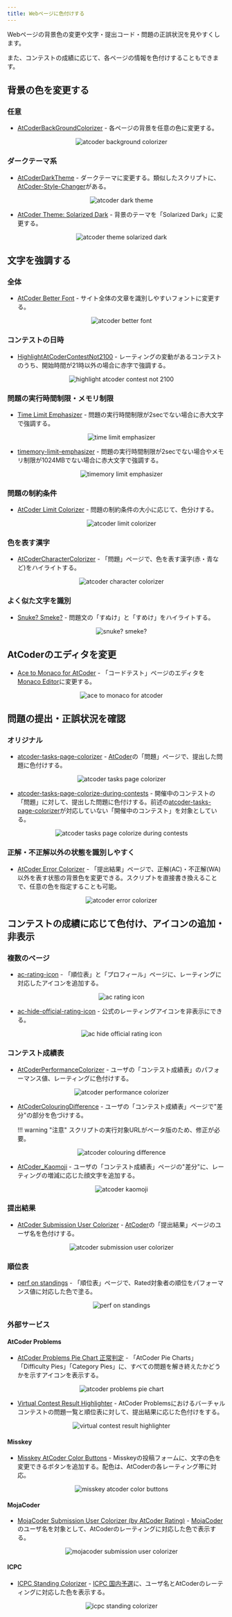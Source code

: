 ```yaml
---
title: Webページに色付けする
---
```


Webページの背景色の変更や文字・提出コード・問題の正誤状況を見やすくします。

また、コンテストの成績に応じて、各ページの情報を色付けすることもできます。

## 背景の色を変更する

### 任意

- [AtCoderBackGroundColorizer](https://greasyfork.org/ja/scripts/377844-atcoderbackgroundcolorizer) - 各ページの背景を任意の色に変更する。

    <div align="center">
      <img loading = "lazy" src="../../images/userscript/atcoder_background_colorizer.png" alt="atcoder background colorizer">
    </div>

### ダークテーマ系

- [AtCoderDarkTheme](https://greasyfork.org/ja/scripts/388076-atcoderdarktheme) - ダークテーマに変更する。類似したスクリプトに、[AtCoder-Style-Changer](https://greasyfork.org/ja/scripts/429929-atcoder-style-changer)がある。

    <div align="center">
      <img loading = "lazy" src="../../images/userscript/atcoder_dark_theme.png" alt="atcoder dark theme">
    </div>

- [AtCoder Theme: Solarized Dark](https://greasyfork.org/ja/scripts/423564-atcoder-theme-solarized-dark) - 背景のテーマを「Solarized Dark」に変更する。

    <div align="center">
      <img loading = "lazy" src="../../images/userscript/atcoder_theme_solarized_dark.png" alt="atcoder theme solarized dark">
    </div>

## 文字を強調する

### 全体

- [AtCoder Better Font](https://greasyfork.org/ja/scripts/464188-atcoder-better-font) - サイト全体の文章を識別しやすいフォントに変更する。

    <div align="center">
      <img loading = "lazy" src="../../images/userscript/atcoder_better_font.png" alt="atcoder better font">
    </div>

### コンテストの日時

- [HighlightAtCoderContestNot2100](https://greasyfork.org/en/scripts/426911-highlightatcodercontestnot2100) - レーティングの変動があるコンテストのうち、開始時間が21時以外の場合に赤字で強調する。

    <div align="center">
      <img loading = "lazy" src="../../images/userscript/highlight_atcoder_contest_not_2100.png" alt="highlight atcoder contest not 2100">
    </div>

### 問題の実行時間制限・メモリ制限

- [Time Limit Emphasizer](https://greasyfork.org/ja/scripts/406381-time-limit-emphasizer) - 問題の実行時間制限が2secでない場合に赤大文字で強調する。

    <div align="center">
      <img loading = "lazy" src="../../images/userscript/time_limit_emphasizer.png" alt="time limit emphasizer">
    </div>

- [timemory-limit-emphasizer](https://greasyfork.org/ja/scripts/480675-timemory-limit-emphasizer) - 問題の実行時間制限が2secでない場合やメモリ制限が1024MBでない場合に赤大文字で強調する。

    <div align="center">
      <img loading = "lazy" src="../../images/userscript/timemory_limit_emphasizer.png" alt="timemory limit emphasizer">
    </div>

### 問題の制約条件

- [AtCoder Limit Colorizer](https://github.com/sevenc-nanashi/atcoder-limit-colorizer) - 問題の制約条件の大小に応じて、色分けする。

    <div align="center">
      <img loading="lazy" src="../../images/userscript/atcoder_limit_colorizer.png" alt="atcoder limit colorizer">
    </div>

### 色を表す漢字

- [AtCoderCharacterColorizer](https://greasyfork.org/ja/scripts/429815-atcodercharactercolorizer) - 「問題」ページで、色を表す漢字(赤・青など)をハイライトする。

    <div align="center">
      <img loading = "lazy" src="../../images/userscript/atcoder_character_colorizer.png" alt="atcoder character colorizer">
    </div>

### よく似た文字を識別

- [Snuke? Smeke?](https://greasyfork.org/ja/scripts/377622-snuke-smeke) - 問題文の「すぬけ」と「すめけ」をハイライトする。

    <div align="center">
      <img loading = "lazy" src="../../images/userscript/snuke_smeke.png" alt="snuke? smeke?">
    </div>

## AtCoderのエディタを変更

- [Ace to Monaco for AtCoder](https://greasyfork.org/ja/scripts/482276-ace-to-monaco-for-atcoder) - 「コードテスト」ページのエディタを[Monaco Editor](https://github.com/microsoft/monaco-editor)に変更する。

    <div align="center">
      <img loading = "lazy" src="../../images/userscript/ace_to_monaco_for_atcoder.png" alt="ace to monaco for atcoder">
    </div>

## 問題の提出・正誤状況を確認

### オリジナル

- [atcoder-tasks-page-colorizer](https://greasyfork.org/ja/scripts/380404-atcoder-tasks-page-colorizer) - [AtCoder](https://atcoder.jp/)の「問題」ページで、提出した問題に色付けする。

    <div align="center">
      <img loading = "lazy" src="../../images/userscript/atcoder_tasks_page_colorizer.jpg" alt="atcoder tasks page colorizer">
    </div>

- [atcoder-tasks-page-colorize-during-contests](https://greasyfork.org/ja/scripts/426049-atcoder-tasks-page-colorize-during-contests) - 開催中のコンテストの「問題」に対して、提出した問題に色付けする。前述の[atcoder-tasks-page-colorizer](https://greasyfork.org/ja/scripts/380404-atcoder-tasks-page-colorizer)が対応していない「開催中のコンテスト」を対象としている。

    <div align="center">
      <img loading = "lazy" src="../../images/userscript/atcoder_tasks_page_colorize_during_contests.png" alt="atcoder tasks page colorize during contests">
    </div>

### 正解・不正解以外の状態を識別しやすく

- [AtCoder Error Colorizer](https://greasyfork.org/ja/scripts/478281-atcoder-error-colorizer) - 「提出結果」ページで、正解(AC)・不正解(WA)以外を表す状態の背景色を変更できる。スクリプトを直接書き換えることで、任意の色を指定することも可能。

    <div align="center">
      <img loading = "lazy" src="../../images/userscript/atcoder_error_colorizer.png" alt="atcoder error colorizer">
    </div>

## コンテストの成績に応じて色付け、アイコンの追加・非表示

### 複数のページ

- [ac-rating-icon](https://greasyfork.org/ja/scripts/444140-ac-rating-icon) - 「順位表」と「プロフィール」ページに、レーティングに対応したアイコンを追加する。

    <div align="center">
      <img loading = "lazy" src="../../images/userscript/ac_rating_icon.png" alt="ac rating icon">
    </div>

- [ac-hide-official-rating-icon](https://greasyfork.org/ja/scripts/499759-ac-hide-official-rating-icon) - 公式のレーティングアイコンを非表示にできる。

    <div align="center">
      <img loading = "lazy" src="../../images/userscript/ac_hide_official_rating_icon.png" alt="ac hide official rating icon">
    </div>

### コンテスト成績表

- [AtCoderPerformanceColorizer](https://greasyfork.org/ja/scripts/371693-atcoderperformancecolorizer) - ユーザの「コンテスト成績表」のパフォーマンス値、レーティングに色付けする。

    <div align="center">
      <img loading = "lazy" src="../../images/userscript/atcoder_performance_colorizer.png" alt="atcoder performance colorizer">
    </div>

- [AtCoderColouringDifference](https://greasyfork.org/ja/scripts/371703-atcodercolouringdifference) - ユーザの「コンテスト成績表」ページで"差分"の部分を色づけする。

    !!! warning "注意"
        スクリプトの実行対象URLがベータ版のため、修正が必要。

    <div align="center">
      <img loading = "lazy" src="../../images/userscript/atcoder_colouring_difference.png" alt="atcoder colouring difference">
    </div>

- [AtCoder_Kaomoji](https://greasyfork.org/ja/scripts/449980-atcoder-kaomoji) - ユーザの「コンテスト成績表」ページの"差分"に、レーティングの増減に応じた顔文字を追加する。

    <div align="center">
      <img loading = "lazy" src="../../images/userscript/atcoder_kaomoji.png" alt="atcoder kaomoji">
    </div>

### 提出結果

- [AtCoder Submission User Colorizer](https://greasyfork.org/ja/scripts/397710-atcoder-submission-user-colorizer) - [AtCoder](https://atcoder.jp/)の「提出結果」ページのユーザ名を色付けする。

    <div align="center">
      <img loading = "lazy" src="../../images/userscript/atcoder_submission_user_colorizer.png" alt="atcoder submission user colorizer">
    </div>

### 順位表

- [perf on standings](https://greasyfork.org/ja/scripts/422106-perf-on-standings) - 「順位表」ページで、Rated対象者の順位をパフォーマンス値に対応した色で塗る。

    <div align="center">
      <img loading = "lazy" src="../../images/userscript/perf_on_standings.png" alt="perf on standings">
    </div>

### 外部サービス

#### AtCoder Problems

- [AtCoder Problems Pie Chart 正常判定](https://greasyfork.org/ja/scripts/539930-atcoder-problems-pie-chart-%E6%AD%A3%E5%B8%B8%E5%88%A4%E5%AE%9A) - 「AtCoder Pie Charts」「Difficulty Pies」「Category Pies」に、すべての問題を解き終えたかどうかを示すアイコンを表示する。

    <div align="center">
      <img loading="lazy" src="../../images/userscript/atcoder_problems_pie_chart_is_filled.png" alt="atcoder problems pie chart">
    </div>

- [Virtual Contest Result Highlighter](https://greasyfork.org/ja/scripts/500190-virtual-contest-result-highlighter) - AtCoder Problemsにおけるバーチャルコンテストの問題一覧と順位表に対して、提出結果に応じた色付けをする。

    <div align="center">
      <img loading="lazy" src="../../images/userscript/virtual_contest_result_highlighter.png" alt="virtual contest result highlighter">
    </div>

#### Misskey

- [Misskey AtCoder Color Buttons](https://greasyfork.org/ja/scripts/470709-misskey-atcoder-color-buttons) -  Misskeyの投稿フォームに、文字の色を変更できるボタンを追加する。配色は、AtCoderの各レーティング帯に対応。

    <div align="center">
      <img loading = "lazy" src="../../images/userscript/misskey_atcoder_color_buttons.png" alt="misskey atcoder color buttons">
    </div>

#### MojaCoder

- [MojaCoder Submission User Colorizer (by AtCoder Rating)](https://greasyfork.org/ja/scripts/475500-mojacoder-submission-user-colorizer-by-atcoder-rating) - [MojaCoder](https://mojacoder.app/)のユーザ名を対象として、AtCoderのレーティングに対応した色で表示する。

    <div align="center">
      <img loading = "lazy" src="../../images/userscript/mojacoder_submission_user_colorizer.png" alt="mojacoder submission user colorizer">
    </div>

#### ICPC

- [ICPC Standing Colorizer](https://github.com/riantkb/icpc_standing_colorizer) - [ICPC 国内予選](https://icpcsec.firebaseapp.com/standings/)に、ユーザ名とAtCoderのレーティングに対応した色を表示する。

    <div align="center">
      <img loading = "lazy" src="../../images/userscript/icpc_standing_colorizer.png" alt="icpc standing colorizer">
    </div>
